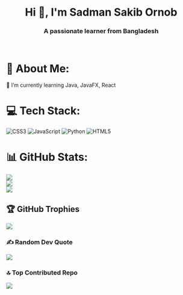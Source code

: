 <h1 align="center">Hi 👋, I'm Sadman Sakib Ornob</h1>
<h3 align="center">A passionate learner from Bangladesh</h3>

</br>


# 💫 About Me:
🌱 I’m currently learning Java, JavaFX, React<br>


# 💻 Tech Stack:
![CSS3](https://img.shields.io/badge/css3-%231572B6.svg?style=for-the-badge&logo=css3&logoColor=white) ![JavaScript](https://img.shields.io/badge/javascript-%23323330.svg?style=for-the-badge&logo=javascript&logoColor=%23F7DF1E) ![Python](https://img.shields.io/badge/python-3670A0?style=for-the-badge&logo=python&logoColor=ffdd54) ![HTML5](https://img.shields.io/badge/html5-%23E34F26.svg?style=for-the-badge&logo=html5&logoColor=white)
# 📊 GitHub Stats:
![](https://github-readme-stats.vercel.app/api?username=sadmansakibornob&theme=tokyonight&hide_border=false&include_all_commits=true&count_private=true)<br/>
![](https://nirzak-streak-stats.vercel.app/?user=sadmansakibornob&theme=tokyonight&hide_border=false)<br/>
![](https://github-readme-stats.vercel.app/api/top-langs/?username=sadmansakibornob&theme=tokyonight&hide_border=false&include_all_commits=true&count_private=true&layout=compact)

## 🏆 GitHub Trophies
![](https://github-profile-trophy.vercel.app/?username=sadmansakibornob&theme=tokyonight&no-frame=false&no-bg=true&margin-w=4)

### ✍️ Random Dev Quote
![](https://quotes-github-readme.vercel.app/api?type=vetical&theme=tokyonight)

### 🔝 Top Contributed Repo
![](https://github-contributor-stats.vercel.app/api?username=sadmansakibornob&limit=5&theme=tokyonight&combine_all_yearly_contributions=true)

<!-- Proudly created with GPRM ( https://gprm.itsvg.in ) -->
